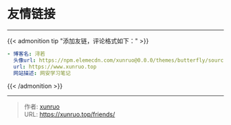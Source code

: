 # 友情链接


---

{{< admonition tip "添加友链，评论格式如下：" >}}

```yml
- 博客名: 浔若
  头像url: https://npm.elemecdn.com/xunruo@0.0.0/themes/butterfly/source/img/avatar.png
  url: https://www.xunruo.top
  网站描述: 网安学习笔记
```

{{< /admonition >}}

---

> 作者: [xunruo](https://xunruo.top)  
> URL: https://xunruo.top/friends/  

